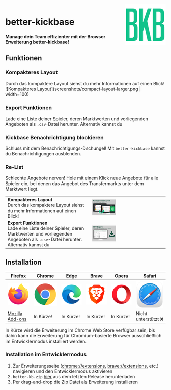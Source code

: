 
<img align="right" src="favicon/favicon-128.png">

# better-kickbase
#### Manage dein Team effizienter mit der Browser Erweiterung better-kickbase!

## Funktionen

### Kompakteres Layout
Durch das kompaktere Layout siehst du mehr Informationen auf einen Blick!
![Kompakteres Layout](screenshots/compact-layout-larger.png | width=100)
<!-- <img align="right" src="screenshots/compact-layout-larger.png"> -->

### Export Funktionen
Lade eine Liste deiner Spieler, deren Marktwerten und vorliegenden Angeboten als `.csv`-Datei herunter.
Alternativ kannst du 
### Kickbase Benachrichtigung blockieren
Schluss mit dem Benachrichtigungs-Dschungel! Mit `better-kickbase` kannst du Benachrichtigungen ausblenden.
### Re-List
Schlechte Angebote nerven! Hole mit einem Klick neue Angebote für alle Spieler ein, bei denen das Angebot des Transfermarkts unter dem Marktwert liegt.

|   |   |
|-|-|
| <b>Kompakteres Layout</b> <br/> Durch das kompaktere Layout siehst du mehr Informationen auf einen Blick! | <img src="screenshots/compact-layout-larger.png" width="33%" > |
| <b>Export Funktionen</b> <br/> Lade eine Liste deiner Spieler, deren Marktwerten und vorliegenden Angeboten als `.csv`-Datei herunter. Alternativ kannst du  | <img  src="screenshots/export-csv-larger.png" width="33%" > |

## Installation
|Firefox|Chrome| Edge    |Brave   |Opera   |Safari  |
|-|-|-|-|-|-|
|![Firefox](readme-assets/firefox_128x128.png)|![Chrome](readme-assets/chrome_128x128.png)|![Edge](readme-assets/edge_128x128.png)|![Brave](readme-assets/brave_128x128.png)|![Opera](readme-assets/opera_128x128.png)|![Safari](readme-assets/safari_128x128.png)|
|[Mozilla Add-ons](https://addons.mozilla.org/addon/better-kickbase/)|In Kürze!|In Kürze!|In Kürze!|In Kürze!|Nicht unterstützt ❌|

In Kürze wird die Erweiterung im Chrome Web Store verfügbar sein, bis dahin kann die Erweiterung für Chromium-basierte Browser ausschließlich im Entwicklermodus installiert werden.

### Installation im Entwicklermodus
1. Zur Erweiterungsseite ([chrome://extensions](chrome://extensions), [brave://extensions](brave://extensions), etc.) navigieren und den Entwicklermodus aktivieren
2. `better-kb.zip` [hier](https://github.com/FelixSchuSi/better-kickbase/releases) aus dem letzten Release herunterladen
3. Per drag-and-drop die Zip Datei als Erweiterung installieren

